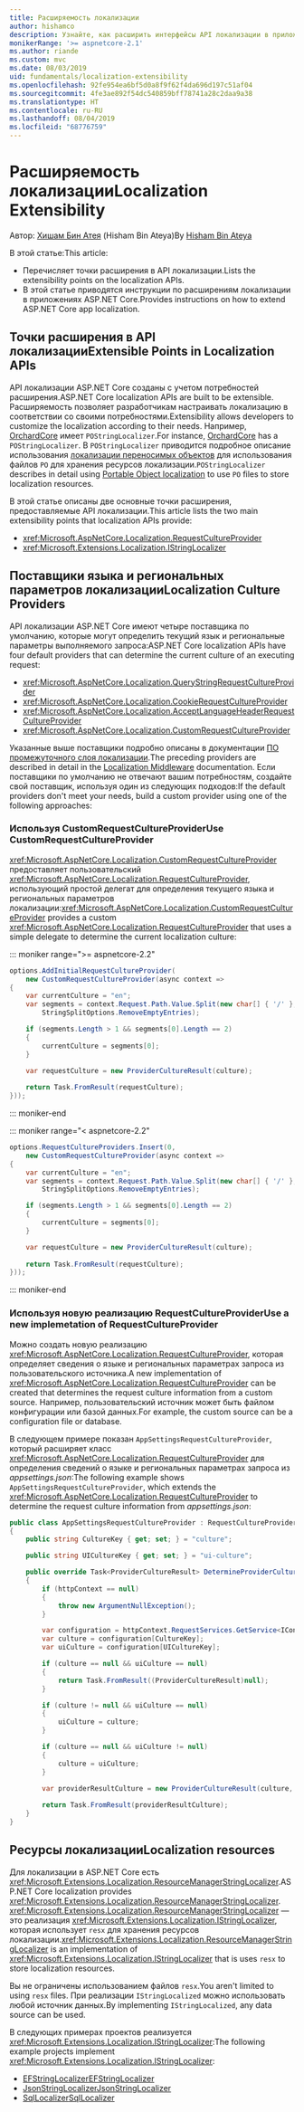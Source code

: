 ```yaml
---
title: Расширяемость локализации
author: hishamco
description: Узнайте, как расширить интерфейсы API локализации в приложениях ASP.NET Core.
monikerRange: '>= aspnetcore-2.1'
ms.author: riande
ms.custom: mvc
ms.date: 08/03/2019
uid: fundamentals/localization-extensibility
ms.openlocfilehash: 92fe954ea6bf5d0a8f9f62f4da696d197c51af04
ms.sourcegitcommit: 4fe3ae892f54dc540859bff78741a28c2daa9a38
ms.translationtype: HT
ms.contentlocale: ru-RU
ms.lasthandoff: 08/04/2019
ms.locfileid: "68776759"
---
```

# <a name="localization-extensibility"></a><span data-ttu-id="3a828-103">Расширяемость локализации</span><span class="sxs-lookup"><span data-stu-id="3a828-103">Localization Extensibility</span></span>

<span data-ttu-id="3a828-104">Автор: [Хишам Бин Атея](https://github.com/hishamco) (Hisham Bin Ateya)</span><span class="sxs-lookup"><span data-stu-id="3a828-104">By [Hisham Bin Ateya](https://github.com/hishamco)</span></span>

<span data-ttu-id="3a828-105">В этой статье:</span><span class="sxs-lookup"><span data-stu-id="3a828-105">This article:</span></span>

* <span data-ttu-id="3a828-106">Перечисляет точки расширения в API локализации.</span><span class="sxs-lookup"><span data-stu-id="3a828-106">Lists the extensibility points on the localization APIs.</span></span>
* <span data-ttu-id="3a828-107">В этой статье приводятся инструкции по расширениям локализации в приложениях ASP.NET Core.</span><span class="sxs-lookup"><span data-stu-id="3a828-107">Provides instructions on how to extend ASP.NET Core app localization.</span></span>

## <a name="extensible-points-in-localization-apis"></a><span data-ttu-id="3a828-108">Точки расширения в API локализации</span><span class="sxs-lookup"><span data-stu-id="3a828-108">Extensible Points in Localization APIs</span></span>

<span data-ttu-id="3a828-109">API локализации ASP.NET Core созданы с учетом потребностей расширения.</span><span class="sxs-lookup"><span data-stu-id="3a828-109">ASP.NET Core localization APIs are built to be extensible.</span></span> <span data-ttu-id="3a828-110">Расширяемость позволяет разработчикам настраивать локализацию в соответствии со своими потребностями.</span><span class="sxs-lookup"><span data-stu-id="3a828-110">Extensibility allows developers to customize the localization according to their needs.</span></span> <span data-ttu-id="3a828-111">Например, [OrchardCore](https://github.com/orchardCMS/OrchardCore/) имеет `POStringLocalizer`.</span><span class="sxs-lookup"><span data-stu-id="3a828-111">For instance, [OrchardCore](https://github.com/orchardCMS/OrchardCore/) has a `POStringLocalizer`.</span></span> <span data-ttu-id="3a828-112">В `POStringLocalizer` приводится подробное описание использования [локализации переносимых объектов](xref:fundamentals/portable-object-localization) для использования файлов `PO` для хранения ресурсов локализации.</span><span class="sxs-lookup"><span data-stu-id="3a828-112">`POStringLocalizer` describes in detail using [Portable Object localization](xref:fundamentals/portable-object-localization) to use `PO` files to store localization resources.</span></span>

<span data-ttu-id="3a828-113">В этой статье описаны две основные точки расширения, предоставляемые API локализации.</span><span class="sxs-lookup"><span data-stu-id="3a828-113">This article lists the two main extensibility points that localization APIs provide:</span></span> 

* <xref:Microsoft.AspNetCore.Localization.RequestCultureProvider>
* <xref:Microsoft.Extensions.Localization.IStringLocalizer>

## <a name="localization-culture-providers"></a><span data-ttu-id="3a828-114">Поставщики языка и региональных параметров локализации</span><span class="sxs-lookup"><span data-stu-id="3a828-114">Localization Culture Providers</span></span>

<span data-ttu-id="3a828-115">API локализации ASP.NET Core имеют четыре поставщика по умолчанию, которые могут определить текущий язык и региональные параметры выполняемого запроса:</span><span class="sxs-lookup"><span data-stu-id="3a828-115">ASP.NET Core localization APIs have four default providers that can determine the current culture of an executing request:</span></span>

* <xref:Microsoft.AspNetCore.Localization.QueryStringRequestCultureProvider>
* <xref:Microsoft.AspNetCore.Localization.CookieRequestCultureProvider>
* <xref:Microsoft.AspNetCore.Localization.AcceptLanguageHeaderRequestCultureProvider>
* <xref:Microsoft.AspNetCore.Localization.CustomRequestCultureProvider>

<span data-ttu-id="3a828-116">Указанные выше поставщики подробно описаны в документации [ПО промежуточного слоя локализации](xref:fundamentals/localization).</span><span class="sxs-lookup"><span data-stu-id="3a828-116">The preceding providers are described in detail in the [Localization Middleware](xref:fundamentals/localization) documentation.</span></span> <span data-ttu-id="3a828-117">Если поставщики по умолчанию не отвечают вашим потребностям, создайте свой поставщик, используя один из следующих подходов:</span><span class="sxs-lookup"><span data-stu-id="3a828-117">If the default providers don't meet your needs, build a custom provider using one of the following approaches:</span></span>

### <a name="use-customrequestcultureprovider"></a><span data-ttu-id="3a828-118">Используя CustomRequestCultureProvider</span><span class="sxs-lookup"><span data-stu-id="3a828-118">Use CustomRequestCultureProvider</span></span>

<span data-ttu-id="3a828-119"><xref:Microsoft.AspNetCore.Localization.CustomRequestCultureProvider> предоставляет пользовательский <xref:Microsoft.AspNetCore.Localization.RequestCultureProvider>, использующий простой делегат для определения текущего языка и региональных параметров локализации:</span><span class="sxs-lookup"><span data-stu-id="3a828-119"><xref:Microsoft.AspNetCore.Localization.CustomRequestCultureProvider> provides a custom <xref:Microsoft.AspNetCore.Localization.RequestCultureProvider> that uses a simple delegate to determine the current localization culture:</span></span>

::: moniker range=">= aspnetcore-2.2"

```csharp
options.AddInitialRequestCultureProvider(
    new CustomRequestCultureProvider(async context =>
{
    var currentCulture = "en";
    var segments = context.Request.Path.Value.Split(new char[] { '/' }, 
        StringSplitOptions.RemoveEmptyEntries);

    if (segments.Length > 1 && segments[0].Length == 2)
    {
        currentCulture = segments[0];
    }

    var requestCulture = new ProviderCultureResult(culture);
    
    return Task.FromResult(requestCulture);
}));
```

::: moniker-end

::: moniker range="< aspnetcore-2.2"

```csharp
options.RequestCultureProviders.Insert(0, 
    new CustomRequestCultureProvider(async context =>
{
    var currentCulture = "en";
    var segments = context.Request.Path.Value.Split(new char[] { '/' }, 
        StringSplitOptions.RemoveEmptyEntries);

    if (segments.Length > 1 && segments[0].Length == 2)
    {
        currentCulture = segments[0];
    }

    var requestCulture = new ProviderCultureResult(culture);
    
    return Task.FromResult(requestCulture);
}));
```

::: moniker-end

### <a name="use-a-new-implemetation-of-requestcultureprovider"></a><span data-ttu-id="3a828-120">Используя новую реализацию RequestCultureProvider</span><span class="sxs-lookup"><span data-stu-id="3a828-120">Use a new implemetation of RequestCultureProvider</span></span>

<span data-ttu-id="3a828-121">Можно создать новую реализацию <xref:Microsoft.AspNetCore.Localization.RequestCultureProvider>, которая определяет сведения о языке и региональных параметрах запроса из пользовательского источника.</span><span class="sxs-lookup"><span data-stu-id="3a828-121">A new implementation of <xref:Microsoft.AspNetCore.Localization.RequestCultureProvider> can be created that determines the request culture information from a custom source.</span></span> <span data-ttu-id="3a828-122">Например, пользовательский источник может быть файлом конфигурации или базой данных.</span><span class="sxs-lookup"><span data-stu-id="3a828-122">For example, the custom source can be a configuration file or database.</span></span>

<span data-ttu-id="3a828-123">В следующем примере показан `AppSettingsRequestCultureProvider`, который расширяет класс <xref:Microsoft.AspNetCore.Localization.RequestCultureProvider> для определения сведений о языке и региональных параметрах запроса из *appsettings.json*:</span><span class="sxs-lookup"><span data-stu-id="3a828-123">The following example shows `AppSettingsRequestCultureProvider`, which extends the <xref:Microsoft.AspNetCore.Localization.RequestCultureProvider> to determine the request culture information from *appsettings.json*:</span></span>

```csharp
public class AppSettingsRequestCultureProvider : RequestCultureProvider
{
    public string CultureKey { get; set; } = "culture";

    public string UICultureKey { get; set; } = "ui-culture";

    public override Task<ProviderCultureResult> DetermineProviderCultureResult(HttpContext httpContext)
    {
        if (httpContext == null)
        {
            throw new ArgumentNullException();
        }

        var configuration = httpContext.RequestServices.GetService<IConfigurationRoot>();
        var culture = configuration[CultureKey];
        var uiCulture = configuration[UICultureKey];

        if (culture == null && uiCulture == null)
        {
            return Task.FromResult((ProviderCultureResult)null);
        }

        if (culture != null && uiCulture == null)
        {
            uiCulture = culture;
        }

        if (culture == null && uiCulture != null)
        {
            culture = uiCulture;
        }
        
        var providerResultCulture = new ProviderCultureResult(culture, uiCulture);

        return Task.FromResult(providerResultCulture);
    }
}
```

## <a name="localization-resources"></a><span data-ttu-id="3a828-124">Ресурсы локализации</span><span class="sxs-lookup"><span data-stu-id="3a828-124">Localization resources</span></span>

<span data-ttu-id="3a828-125">Для локализации в ASP.NET Core есть <xref:Microsoft.Extensions.Localization.ResourceManagerStringLocalizer>.</span><span class="sxs-lookup"><span data-stu-id="3a828-125">ASP.NET Core localization provides <xref:Microsoft.Extensions.Localization.ResourceManagerStringLocalizer>.</span></span> <span data-ttu-id="3a828-126"><xref:Microsoft.Extensions.Localization.ResourceManagerStringLocalizer> — это реализация <xref:Microsoft.Extensions.Localization.IStringLocalizer>, которая использует `resx` для хранения ресурсов локализации.</span><span class="sxs-lookup"><span data-stu-id="3a828-126"><xref:Microsoft.Extensions.Localization.ResourceManagerStringLocalizer> is an implementation of <xref:Microsoft.Extensions.Localization.IStringLocalizer> that is uses `resx` to store localization resources.</span></span>

<span data-ttu-id="3a828-127">Вы не ограничены использованием файлов `resx`.</span><span class="sxs-lookup"><span data-stu-id="3a828-127">You aren't limited to using `resx` files.</span></span> <span data-ttu-id="3a828-128">При реализации `IStringLocalized` можно использовать любой источник данных.</span><span class="sxs-lookup"><span data-stu-id="3a828-128">By implementing `IStringLocalized`, any data source can be used.</span></span>

<span data-ttu-id="3a828-129">В следующих примерах проектов реализуется <xref:Microsoft.Extensions.Localization.IStringLocalizer>:</span><span class="sxs-lookup"><span data-stu-id="3a828-129">The following example projects implement <xref:Microsoft.Extensions.Localization.IStringLocalizer>:</span></span> 

* [<span data-ttu-id="3a828-130">EFStringLocalizer</span><span class="sxs-lookup"><span data-stu-id="3a828-130">EFStringLocalizer</span></span>](https://github.com/aspnet/Entropy/tree/master/samples/Localization.EntityFramework)
* [<span data-ttu-id="3a828-131">JsonStringLocalizer</span><span class="sxs-lookup"><span data-stu-id="3a828-131">JsonStringLocalizer</span></span>](https://github.com/hishamco/My.Extensions.Localization.Json)
* [<span data-ttu-id="3a828-132">SqlLocalizer</span><span class="sxs-lookup"><span data-stu-id="3a828-132">SqlLocalizer</span></span>](https://github.com/damienbod/AspNetCoreLocalization)
